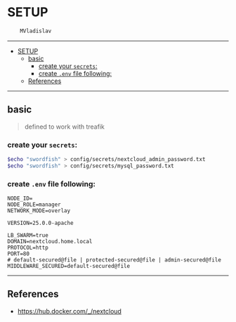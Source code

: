 # SETUP

```sh
    MVladislav
```

---

- [SETUP](#setup)
  - [basic](#basic)
    - [create your `secrets`:](#create-your-secrets)
    - [create `.env` file following:](#create-env-file-following)
  - [References](#references)

---

## basic

> defined to work with treafik

### create your `secrets`:

```sh
$echo "swordfish" > config/secrets/nextcloud_admin_password.txt
$echo "swordfish" > config/secrets/mysql_password.txt
```

### create `.env` file following:

```env
NODE_ID=
NODE_ROLE=manager
NETWORK_MODE=overlay

VERSION=25.0.0-apache

LB_SWARM=true
DOMAIN=nextcloud.home.local
PROTOCOL=http
PORT=80
# default-secured@file | protected-secured@file | admin-secured@file
MIDDLEWARE_SECURED=default-secured@file
```

---

## References

- <https://hub.docker.com/_/nextcloud>
